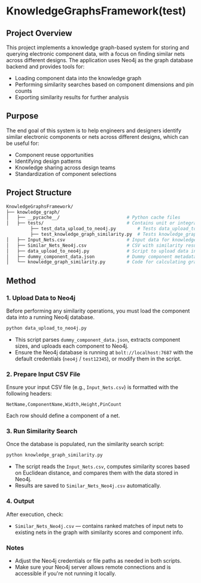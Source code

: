 # KnowledgeGraphsFramework(test)

## Project Overview
This project implements a knowledge graph-based system for storing and querying electronic component data, with a focus on finding similar nets across different designs. The application uses Neo4j as the graph database backend and provides tools for:

 - Loading component data into the knowledge graph
 - Performing similarity searches based on component dimensions and pin counts
 - Exporting similarity results for further analysis

## Purpose
The end goal of this system is to help engineers and designers identify similar electronic components or nets across different designs, which can be useful for:

 - Component reuse opportunities
 - Identifying design patterns
 - Knowledge sharing across design teams
 - Standardization of component selections

## Project Structure

```bash
KnowledgeGraphsFramework/
├── knowledge_graph/
│   ├── __pycache__/                         # Python cache files
│   ├── tests/                               # Contains unit or integration tests
         ├── test_data_upload_to_neo4j.py        # Tests data_upload_to_neo4j.py
         ├── test_knowledge_graph_similarity.py  # Tests knowledge_graph_similarity.py                                                     
│   ├── Input_Nets.csv                       # Input data for knowledge graph generation
│   ├── Similar_Nets_Neo4j.csv               # CSV with similarity results or edges for Neo4j
│   ├── data_upload_to_neo4j.py              # Script to upload data into Neo4j
│   ├── dummy_component_data.json            # Dummy component metadata
│   └── knowledge_graph_similarity.py        # Code for calculating graph-based similarities
```
## Method

### 1. Upload Data to Neo4j

Before performing any similarity operations, you must load the component data into a running Neo4j database.

```bash
python data_upload_to_neo4j.py
```

- This script parses `dummy_component_data.json`, extracts component sizes, and uploads each component to Neo4j.
- Ensure the Neo4j database is running at `bolt://localhost:7687` with the default credentials (`neo4j` / `test12345`), or modify them in the script.

### 2. Prepare Input CSV File

Ensure your input CSV file (e.g., `Input_Nets.csv`) is formatted with the following headers:

```
NetName,ComponentName,Width,Height,PinCount
```

Each row should define a component of a net.

### 3. Run Similarity Search

Once the database is populated, run the similarity search script:

```bash
python knowledge_graph_similarity.py
```

- The script reads the `Input_Nets.csv`, computes similarity scores based on Euclidean distance, and compares them with the data stored in Neo4j.
- Results are saved to `Similar_Nets_Neo4j.csv` automatically.

### 4. Output

After execution, check:

- `Similar_Nets_Neo4j.csv` — contains ranked matches of input nets to existing nets in the graph with similarity scores and component info.

### Notes

- Adjust the Neo4j credentials or file paths as needed in both scripts.
- Make sure your Neo4j server allows remote connections and is accessible if you're not running it locally.
```

